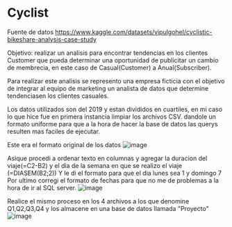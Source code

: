 # Cyclist
Fuente de datos https://www.kaggle.com/datasets/vipulgohel/cyclistic-bikeshare-analysis-case-study

Objetivo: realizar un analisis para encontrar tendencias en los clientes Customer que pueda determinar una oportunidad de publicitar un cambio de membrecia, en este caso de Casual(Customer) a Anual(Subscriber). 

Para realizar este analisis se represento una empresa ficticia con el objetivo de integrar al equipo de marketing un analista de datos que determine tendenciasen los clientes casuales.

Los datos utilizados son del 2019 y estan divididos en cuartiles, en mi caso lo que hice fue en primera instancia limpiar los archivos CSV. 
dandole un formato uniforme para que a la hora de hacer la base de datos las querys resulten mas faciles de ejecutar.

Este era el formato original de los datos 
![image](https://user-images.githubusercontent.com/113563005/236903925-505b04ee-2d83-427d-82b3-5ef9bea202b9.png)


Asique procedi a ordenar texto en columnas y agregar la duracion del viaje(=C2-B2) y el dia de la semana en que se realizo el viaje
(=DIASEM(B2;2)) Y le di el formato para que el dia lunes sea 1 y domingo 7
Por ultimo corregi el formato de fechas para que no me de problemas a la hora de ir al SQL server.
![image](https://user-images.githubusercontent.com/113563005/236903656-079035ca-8650-4e22-89c9-6167449db211.png)

Realice el mismo proceso en los 4 archivos a los que denomine Q1,Q2,Q3,Q4 y los almacene en una base de datos llamada "Proyecto" 
![image](https://user-images.githubusercontent.com/113563005/236906056-72c6bc69-d2c9-450b-824a-3d868bf95050.png)

